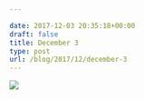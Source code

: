 ```yaml
---

date: 2017-12-03 20:35:18+00:00
draft: false
title: December 3
type: post
url: /blog/2017/12/december-3
---
```




  
![](/images/2017-12-03-201712december-3/IMG_3103.jpg)

  


